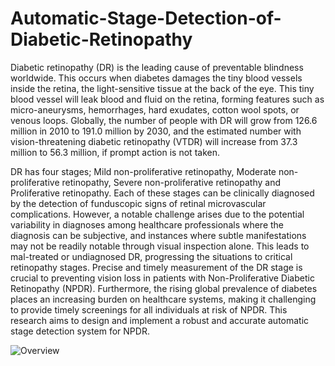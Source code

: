 # Automatic-Stage-Detection-of-Diabetic-Retinopathy

Diabetic retinopathy (DR) is the leading cause of preventable blindness worldwide. This occurs when diabetes damages the tiny blood vessels inside the retina, the light-sensitive tissue at the back of the eye. This tiny blood vessel will leak blood and fluid on the retina, forming features such as micro-aneurysms, hemorrhages, hard exudates, cotton wool spots, or venous loops. Globally, the number of people with DR will grow from 126.6 million in 2010 to 191.0 million by 2030, and the estimated number with vision-threatening diabetic retinopathy (VTDR) will increase from 37.3 million to 56.3 million, if prompt action is not taken.

DR has four stages; Mild non-proliferative retinopathy, Moderate non-proliferative retinopathy, Severe non-proliferative retinopathy and Proliferative retinopathy. Each of these stages can be clinically diagnosed by the detection of funduscopic signs of retinal microvascular complications. However, a notable challenge arises due to the potential variability in diagnoses among healthcare professionals where the diagnosis can be subjective, and instances where subtle manifestations may not be readily notable through visual inspection alone. This leads to mal-treated or undiagnosed DR, progressing the situations to critical retinopathy stages. Precise and timely measurement of the DR stage is crucial to preventing vision loss in patients with Non-Proliferative Diabetic Retinopathy (NPDR). Furthermore, the rising global prevalence of diabetes places an increasing burden on healthcare systems, making it challenging to provide timely screenings for all individuals at risk of NPDR.
This research aims to design and implement a robust and accurate automatic stage detection system for NPDR.


![Overview](https://github.com/user-attachments/assets/366a9543-7b4f-4501-812b-abaeffa1c521)
